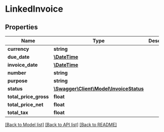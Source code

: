 # LinkedInvoice

## Properties
Name | Type | Description | Notes
------------ | ------------- | ------------- | -------------
**currency** | **string** |  | [optional] 
**due_date** | [**\DateTime**](\DateTime.md) |  | [optional] 
**invoice_date** | [**\DateTime**](\DateTime.md) |  | [optional] 
**number** | **string** |  | [optional] 
**purpose** | **string** |  | [optional] 
**status** | [**\Swagger\Client\Model\InvoiceStatus**](InvoiceStatus.md) |  | [optional] 
**total_price_gross** | **float** |  | [optional] 
**total_price_net** | **float** |  | [optional] 
**total_tax** | **float** |  | [optional] 

[[Back to Model list]](../README.md#documentation-for-models) [[Back to API list]](../README.md#documentation-for-api-endpoints) [[Back to README]](../README.md)


